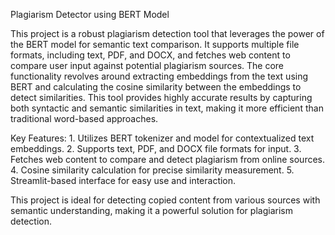 Plagiarism Detector using BERT Model

This project is a robust plagiarism detection tool that leverages the power of the BERT model for semantic text comparison. It supports multiple file formats, including text, PDF, and DOCX, and fetches web content to compare user input against potential plagiarism sources. The core functionality revolves around extracting embeddings from the text using BERT and calculating the cosine similarity between the embeddings to detect similarities. This tool provides highly accurate results by capturing both syntactic and semantic similarities in text, making it more efficient than traditional word-based approaches.

Key Features:
    1. Utilizes BERT tokenizer and model for contextualized text embeddings.
    2. Supports text, PDF, and DOCX file formats for input.
    3. Fetches web content to compare and detect plagiarism from online sources.
    4. Cosine similarity calculation for precise similarity measurement.
    5. Streamlit-based interface for easy use and interaction.
    
This project is ideal for detecting copied content from various sources with semantic understanding, making it a powerful solution for plagiarism detection.






